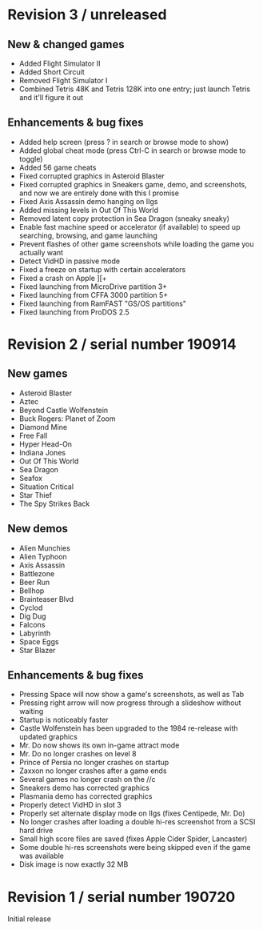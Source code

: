 # Revision 3 / unreleased

## New & changed games

 - Added Flight Simulator II
 - Added Short Circuit
 - Removed Flight Simulator I
 - Combined Tetris 48K and Tetris 128K into one entry; just launch Tetris and it'll figure it out

## Enhancements & bug fixes

 - Added help screen (press ? in search or browse mode to show)
 - Added global cheat mode (press Ctrl-C in search or browse mode to toggle)
 - Added 56 game cheats
 - Fixed corrupted graphics in Asteroid Blaster
 - Fixed corrupted graphics in Sneakers game, demo, and screenshots, and now we are entirely done with this I promise
 - Fixed Axis Assassin demo hanging on IIgs
 - Added missing levels in Out Of This World
 - Removed latent copy protection in Sea Dragon (sneaky sneaky)
 - Enable fast machine speed or accelerator (if available) to speed up searching, browsing, and game launching
 - Prevent flashes of other game screenshots while loading the game you actually want
 - Detect VidHD in passive mode
 - Fixed a freeze on startup with certain accelerators
 - Fixed a crash on Apple ][+
 - Fixed launching from MicroDrive partition 3+
 - Fixed launching from CFFA 3000 partition 5+
 - Fixed launching from RamFAST "GS/OS partitions"
 - Fixed launching from ProDOS 2.5

# Revision 2 / serial number 190914

## New games

 - Asteroid Blaster
 - Aztec
 - Beyond Castle Wolfenstein
 - Buck Rogers: Planet of Zoom
 - Diamond Mine
 - Free Fall
 - Hyper Head-On
 - Indiana Jones
 - Out Of This World
 - Sea Dragon
 - Seafox
 - Situation Critical
 - Star Thief
 - The Spy Strikes Back

## New demos

 - Alien Munchies
 - Alien Typhoon
 - Axis Assassin
 - Battlezone
 - Beer Run
 - Bellhop
 - Brainteaser Blvd
 - Cyclod
 - Dig Dug
 - Falcons
 - Labyrinth
 - Space Eggs
 - Star Blazer

## Enhancements & bug fixes

 - Pressing Space will now show a game's screenshots, as well as Tab
 - Pressing right arrow will now progress through a slideshow without waiting
 - Startup is noticeably faster
 - Castle Wolfenstein has been upgraded to the 1984 re-release with updated graphics
 - Mr. Do now shows its own in-game attract mode
 - Mr. Do no longer crashes on level 8
 - Prince of Persia no longer crashes on startup
 - Zaxxon no longer crashes after a game ends
 - Several games no longer crash on the //c
 - Sneakers demo has corrected graphics
 - Plasmania demo has corrected graphics
 - Properly detect VidHD in slot 3
 - Properly set alternate display mode on IIgs (fixes Centipede, Mr. Do)
 - No longer crashes after loading a double hi-res screenshot from a SCSI hard drive
 - Small high score files are saved (fixes Apple Cider Spider, Lancaster)
 - Some double hi-res screenshots were being skipped even if the game was available
 - Disk image is now exactly 32 MB

# Revision 1 / serial number 190720

Initial release
